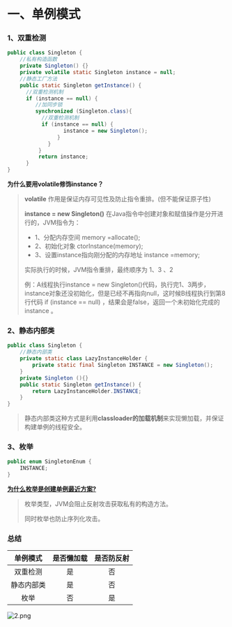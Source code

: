 # 一、单例模式

### 1、双重检测

```java
public class Singleton {
    //私有构造函数
    private Singleton() {}  
    private volatile static Singleton instance = null;   
    //静态工厂方法
    public static Singleton getInstance() {
      //双重检测机制
      if (instance == null) {     
         //加同步锁
         synchronized (Singleton.class){ 
           //双重检测机制
           if (instance == null) {     
                  instance = new Singleton();
                }
             }
          }
          return instance;
      }
}
```

**为什么要用volatile修饰instance？**

> **volatile** 作用是保证内存可见性及防止指令重排。(但不能保证原子性)
>
> **instance = new Singleton()**  在Java指令中创建对象和赋值操作是分开进行的，JVM指令为：
>
> + 1、分配内存空间                                          memory =allocate(); 
> + 2、初始化对象                                              ctorInstance(memory);
> + 3、设置instance指向刚分配的内存地址    instance =memory;
>
> 实际执行的时候，JVM指令重排，最终顺序为 1、3 、2
>
> 例：A线程执行instance = new Singleton()代码，执行完1、3两步，instance对象还没初始化，但是已经不再指向null，这时候B线程执行到第8行代码 if (instance == null) ，结果会是false，返回一个未初始化完成的instance 。



### 2、静态内部类

```java
public class Singleton {
    //静态内部类
    private static class LazyInstanceHolder {
        private static final Singleton INSTANCE = new Singleton();
    }
    private Singleton (){}
    public static Singleton getInstance() {
        return LazyInstanceHolder.INSTANCE;
    }
}

```

> 静态内部类这种方式是利用**classloader的加载机制**来实现懒加载，并保证构建单例的线程安全。



### 3、枚举

``` java
public enum SingletonEnum {
    INSTANCE;
}
```

 **[为什么枚举是创建单例最近方案?](https://juejin.im/post/5e3d81ebe51d4526de39197b)**

> 枚举类型，JVM会阻止反射攻击获取私有的构造方法。
>
> 同时枚举也防止序列化攻击。



### 总结

|  单例模式  | 是否懒加载 | 是否防反射 |
| :--------: | :--------: | :--------: |
|  双重检测  |     是     |     否     |
| 静态内部类 |     是     |     否     |
|    枚举    |     否     |     是     |



![2.png](https://gitee.com/fandog/picgo/raw/master/image/2.png)



